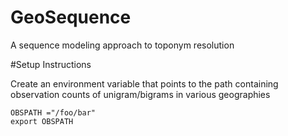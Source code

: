 # GeoSequence
A sequence modeling approach to toponym resolution

#Setup Instructions

Create an environment variable that points to the path containing observation counts of unigram/bigrams in various geographies

```
OBSPATH ="/foo/bar"
export OBSPATH
```
